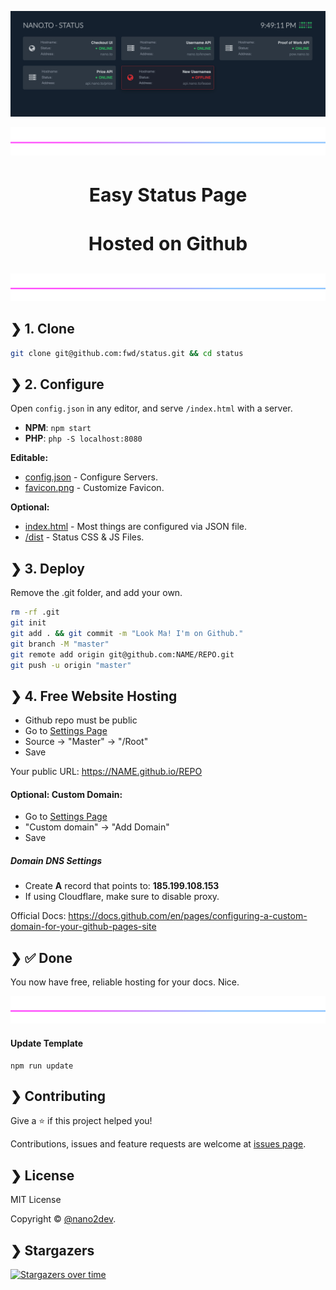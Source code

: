 ![line](https://github.com/fwd/status/raw/master/dist/banner.png)

![line](https://github.com/fwd/n2/raw/master/.github/line.png)

<h1 align="center" style="font-size: 30px">Easy Status Page</h1>
<h3 align="center" style="font-size: 30px">Hosted on Github</h3>

![line](https://github.com/fwd/n2/raw/master/.github/line.png)

## ❯ 1. Clone

```bash
git clone git@github.com:fwd/status.git && cd status
```

## ❯ 2. Configure

Open ```config.json``` in any editor, and serve ```/index.html``` with a server. 

- **NPM**: ```npm start```
- **PHP**: ```php -S localhost:8080```

**Editable:**
- [config.json](/config.json) - Configure Servers.
- [favicon.png](/favicon.png) - Customize Favicon.

**Optional:**
- [index.html](/index.html) - Most things are configured via JSON file.
- [/dist](/dist) - Status CSS & JS Files.

## ❯ 3. Deploy

Remove the .git folder, and add your own.

```bash
rm -rf .git
git init
git add . && git commit -m "Look Ma! I'm on Github."
git branch -M "master"
git remote add origin git@github.com:NAME/REPO.git
git push -u origin "master"
```

## ❯ 4. Free Website Hosting

- Github repo must be public
- Go to [Settings Page](/../../settings/pages)
- Source → "Master" → "/Root"
- Save

Your public URL: https://NAME.github.io/REPO

#### Optional: Custom Domain:

- Go to [Settings Page](/../../settings/pages)
- "Custom domain" → "Add Domain"
- Save

##### Domain DNS Settings

- Create **A** record that points to: **185.199.108.153**
- If using Cloudflare, make sure to disable proxy.

Official Docs: https://docs.github.com/en/pages/configuring-a-custom-domain-for-your-github-pages-site

## ❯ ✅ Done 

You now have free, reliable hosting for your docs. Nice. 

![line](https://github.com/fwd/n2/raw/master/.github/line.png)

#### Update Template

```
npm run update
```

## ❯ Contributing

Give a ⭐️ if this project helped you!

Contributions, issues and feature requests are welcome at [issues page](https://github.com/fwd/status/issues).

## ❯ License

MIT License

Copyright © [@nano2dev](https://twitter.com/nano2dev).

## ❯ Stargazers

[![Stargazers over time](https://starchart.cc/fwd/status.svg)](https://github.com/fwd/status)